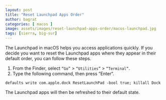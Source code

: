 ```yaml
---
layout: post
title: "Reset Launchpad Apps Order"
author: bagrat
categories: [ macos ]
image: assets/images/reset-launchpad-apps-order/macos-launchpad.jpg
tags: [sierra, big-sur]
---
```


The Launchpad in macOS helps you access applications quickly.
If you decide you want to reset the Launchpad apps where they appear in their default order, you can follow these steps.

1. From the Finder, select `“Go”` > `“Utilities”` > `“Terminal“`.
2. Type the following command, then press “Enter“.

```
defaults write com.apple.dock ResetLaunchPad -bool true; killall Dock
```

The Launchpad apps will then be refreshed to their default state.